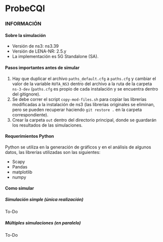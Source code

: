 # ProbeCQI

### INFORMACIÓN

#### Sobre la simulación

- Versión de ns3: ns3.39
- Versión de LENA-NR: 2.5.y
- La implementación es 5G Standalone (SA).

#### Pasos importantes antes de simular

1. Hay que duplicar el archivo `paths_default.cfg` a `paths.cfg` y cambiar el valor de la variable `RUTA_NS3` dentro del archivo a la ruta de la carpeta `ns-3-dev`  (`paths.cfg` es propio de cada instalación y se encuentra dentro del gitignore).
2. Se debe correr el script `copy-mod-files.sh` para copiar las librerías modificadas a la instalación de ns3 (las librerías originales se eliminan, pero se pueden recuperar haciendo `git restore .` en la carpeta correspondiente).
3. Crear la carpeta `out` dentro del directorio principal, donde se guardarán los resultados de las simulaciones.

#### Requerimientos Python

Python se utiliza en la generación de gráficos y en el análisis de algunos datos, las librerías utilizadas son las siguientes:

- Scapy
- Pandas
- matplotlib
- numpy

#### Como simular

##### Simulación simple (única realización)

To-Do

##### Múltiples simulaciones (en paralelo)

To-Do